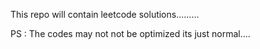 This repo will contain leetcode solutions.........

PS : The codes may not not be optimized its just normal....


